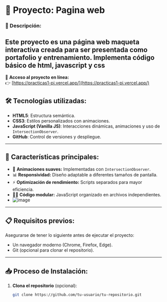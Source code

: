 # 🚀 Proyecto: Pagina web

### 📌 Descripción:
Este proyecto es una **página web maqueta interactiva** creada para ser presentada como portafolio y entrenamiento. Implementa código básico de html, javascript y css
---
📎 **Acceso al proyecto en línea:**  
👉 [https://practicas1-pi.vercel.app/](https://practicas1-pi.vercel.app/)
## 🛠️ Tecnologías utilizadas:

- **HTML5**: Estructura semántica.
- **CSS3**: Estilos personalizados con animaciones.
- **JavaScript (Vanilla JS)**: Interacciones dinámicas, animaciones y uso de `IntersectionObserver`.
- **GitHub**: Control de versiones y despliegue.

---

## 📖 Características principales:

- 🌟 **Animaciones suaves:** Implementadas con `IntersectionObserver`.
- 📊 **Responsividad:** Diseño adaptable a diferentes tamaños de pantalla.
- ⚡ **Optimización de rendimiento:** Scripts separados para mayor eficiencia.
- 🧑‍💻 **Código modular:** JavaScript organizado en archivos independientes.
- ![image](https://github.com/user-attachments/assets/a96d3397-fc50-40e7-be2a-a7ffc1bc85c5)


---

## 📋 Requisitos previos:

Asegurarse de tener lo siguiente antes de ejecutar el proyecto:

- Un navegador moderno (Chrome, Firefox, Edge).
- Git (opcional para clonar el repositorio).

---
## 📥 Proceso de Instalación:

1. **Clona el repositorio** (opcional):
   ```bash
   git clone https://github.com/tu-usuario/tu-repositorio.git
